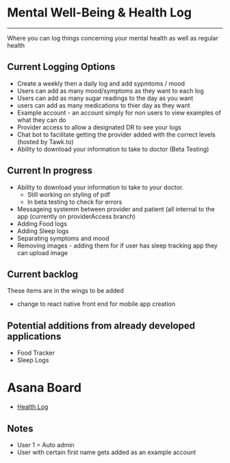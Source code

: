 # Mental Well-Being & Health Log
---
Where you can log things concerning your mental health as well as regular health


## Current Logging Options
- Create a weekly then a daily log and add sypmtoms / mood
- Users can add as many mood/symptoms as they want to each log
- Users can add as many sugar readings to the day as you want
- users can add as many medications to thier day as they want
- Example account - an account simply for non users to view examples of what they can do
- Provider access to allow a designated DR to see your logs
- Chat bot to facilitate getting the provider added with the correct levels (hosted by Tawk.to)
- Ability to download your information to take to doctor (Beta Testing)

## Current In progress
- Ability to download your information to take to your doctor.
    - Still working on styling of pdf
    - In beta testing to check for errors
- Messageing systemm between provider and patient (all internal to the app (currently on providerAccess branch)
- Adding Food logs
- Adding Sleep logs
- Separating symptoms and mood 
- Removing images - adding them for if user has sleep tracking app they can upload image


## Current backlog
These items are in the wings to be added
- change to react native front end for mobile app creation

## Potential additions from already developed applications
- Food Tracker
- Sleep Logs


# Asana Board
- [Health Log](https://app.asana.com/0/1203086607338362/board)

## Notes
- User 1 = Auto admin
- User with certain first name gets added as an example account

